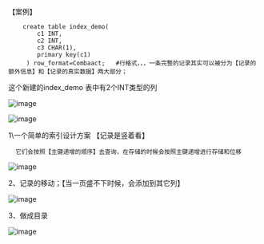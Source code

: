 【案例】

        create table index_demo(
            c1 INT,
            c2 INT,
            c3 CHAR(1),
            primary key(c1)
         ) row_format=Combaact;   #行格式，，，一条完整的记录其实可以被分为【记录的额外信息】和【记录的真实数据】两大部分；


这个新建的index_demo 表中有2个INT类型的列

![image](https://user-images.githubusercontent.com/38878365/197311320-4df9c4c0-8657-43ec-be2a-5ff9f2bf43d9.png)

![image](https://user-images.githubusercontent.com/38878365/197311377-c487fe28-56b5-4654-ad49-1e98758776f0.png)



1\一个简单的索引设计方案 【记录是竖着看】

      它们会按照【主键递增的顺序】去查询，在存储的时候会按照主键递增进行存储和位移

![image](https://user-images.githubusercontent.com/38878365/197311437-a73b4c68-1b3d-4947-90da-c500242b5093.png)
      

2、记录的移动；【当一页盛不下时候，会添加到其它列】

![image](https://user-images.githubusercontent.com/38878365/197311531-97e9b94d-9b4f-4759-9237-09b9b22032e1.png)



3、做成目录

![image](https://user-images.githubusercontent.com/38878365/197313081-f9f16028-a5fe-40f6-a4b4-1528f4b83178.png)



